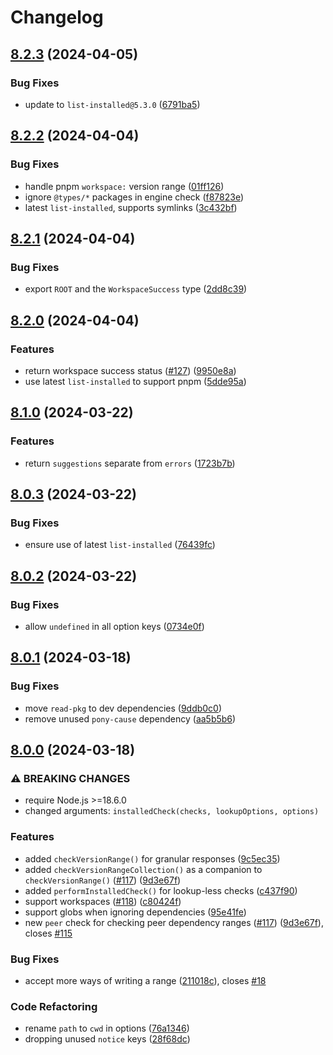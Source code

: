 # Changelog

## [8.2.3](https://github.com/voxpelli/node-installed-check-core/compare/v8.2.2...v8.2.3) (2024-04-05)


### Bug Fixes

* update to `list-installed@5.3.0` ([6791ba5](https://github.com/voxpelli/node-installed-check-core/commit/6791ba5cb1c69cadfeaf7f6442f59293dc5e97da))

## [8.2.2](https://github.com/voxpelli/node-installed-check-core/compare/v8.2.1...v8.2.2) (2024-04-04)


### Bug Fixes

* handle pnpm `workspace:` version range ([01ff126](https://github.com/voxpelli/node-installed-check-core/commit/01ff126a26e9b2e271195730b68eccdc1cea8dbe))
* ignore `@types/*` packages in engine check ([f87823e](https://github.com/voxpelli/node-installed-check-core/commit/f87823e05788e6eebb67d888456582c669ee9d70))
* latest `list-installed`, supports symlinks ([3c432bf](https://github.com/voxpelli/node-installed-check-core/commit/3c432bf5353ed64c0e4439cb58aca0e5da9aa1e7))

## [8.2.1](https://github.com/voxpelli/node-installed-check-core/compare/v8.2.0...v8.2.1) (2024-04-04)


### Bug Fixes

* export `ROOT` and the `WorkspaceSuccess` type ([2dd8c39](https://github.com/voxpelli/node-installed-check-core/commit/2dd8c39b76efbe394a4160f6816500e98a33085f))

## [8.2.0](https://github.com/voxpelli/node-installed-check-core/compare/v8.1.0...v8.2.0) (2024-04-04)


### Features

* return workspace success status ([#127](https://github.com/voxpelli/node-installed-check-core/issues/127)) ([9950e8a](https://github.com/voxpelli/node-installed-check-core/commit/9950e8ab1ac6a06e5b938aaf1095fa802f496e35))
* use latest `list-installed` to support pnpm ([5dde95a](https://github.com/voxpelli/node-installed-check-core/commit/5dde95ab976fb5aa2204ca810c46330f74d72c4b))

## [8.1.0](https://github.com/voxpelli/node-installed-check-core/compare/v8.0.3...v8.1.0) (2024-03-22)


### Features

* return `suggestions` separate from `errors` ([1723b7b](https://github.com/voxpelli/node-installed-check-core/commit/1723b7be1d165a1bc9865454ddac45115392ccf9))

## [8.0.3](https://github.com/voxpelli/node-installed-check-core/compare/v8.0.2...v8.0.3) (2024-03-22)


### Bug Fixes

* ensure use of latest `list-installed` ([76439fc](https://github.com/voxpelli/node-installed-check-core/commit/76439fcf6cc953a1a30a3b0d3efa8a6e94b8b38a))

## [8.0.2](https://github.com/voxpelli/node-installed-check-core/compare/v8.0.1...v8.0.2) (2024-03-22)


### Bug Fixes

* allow `undefined` in all option keys ([0734e0f](https://github.com/voxpelli/node-installed-check-core/commit/0734e0ff6b792abea029dea5309b77194c6c86f5))

## [8.0.1](https://github.com/voxpelli/node-installed-check-core/compare/v8.0.0...v8.0.1) (2024-03-18)


### Bug Fixes

* move `read-pkg` to dev dependencies ([9ddb0c0](https://github.com/voxpelli/node-installed-check-core/commit/9ddb0c079af022622f06408135b0c38afad95ed3))
* remove unused `pony-cause` dependency ([aa5b5b6](https://github.com/voxpelli/node-installed-check-core/commit/aa5b5b6005f115b359b056e060f6a8a1dbd9988a))

## [8.0.0](https://github.com/voxpelli/node-installed-check-core/compare/v7.1.4...v8.0.0) (2024-03-18)


### ⚠ BREAKING CHANGES

* require Node.js >=18.6.0
* changed arguments: `installedCheck(checks, lookupOptions, options)`

### Features

* added `checkVersionRange()` for granular responses ([9c5ec35](https://github.com/voxpelli/node-installed-check-core/commit/9c5ec357d520d17e6c5c81c50ee0fa2a74bb7e9d))
* added `checkVersionRangeCollection()` as a companion to `checkVersionRange()` ([#117](https://github.com/voxpelli/node-installed-check-core/issues/117)) ([9d3e67f](https://github.com/voxpelli/node-installed-check-core/commit/9d3e67f4c758e7c9751ec8b046e22408da54c802))
* added `performInstalledCheck()` for lookup-less checks ([c437f90](https://github.com/voxpelli/node-installed-check-core/commit/c437f9035329ca9531bbe3c7c243cc985fa17235))
* support workspaces ([#118](https://github.com/voxpelli/node-installed-check-core/issues/118)) ([c80424f](https://github.com/voxpelli/node-installed-check-core/commit/c80424ffd81efd515382c10705f0848154c44005))
* support globs when ignoring dependencies ([95e41fe](https://github.com/voxpelli/node-installed-check-core/commit/95e41fe3fbba3cb1d160d6e3af706e88c91a26cf))
* new `peer` check for checking peer dependency ranges ([#117](https://github.com/voxpelli/node-installed-check-core/issues/117)) ([9d3e67f](https://github.com/voxpelli/node-installed-check-core/commit/9d3e67f4c758e7c9751ec8b046e22408da54c802)), closes [#115](https://github.com/voxpelli/node-installed-check-core/issues/115)


### Bug Fixes

* accept more ways of writing a range ([211018c](https://github.com/voxpelli/node-installed-check-core/commit/211018c72be0e6b982cfa98a6167bb6c58768b94)), closes [#18](https://github.com/voxpelli/node-installed-check-core/issues/18)


### Code Refactoring

* rename `path` to `cwd` in options ([76a1346](https://github.com/voxpelli/node-installed-check-core/commit/76a13469e4a32de8679d3cbe4948cb9075c64d7e))
* dropping unused `notice` keys ([28f68dc](https://github.com/voxpelli/node-installed-check-core/commit/28f68dc6b6b9dd54db5cecc644d4151cfc9db944))
